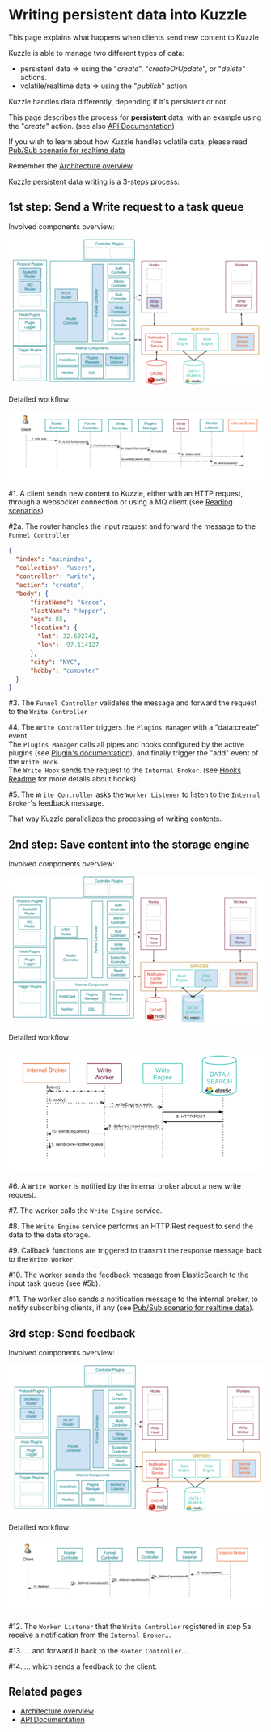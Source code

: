 # Writing persistent data into Kuzzle

This page explains what happens when clients send new content to Kuzzle

Kuzzle is able to manage two different types of data:
* persistent data => using the "_create_", "_createOrUpdate_", or "_delete_" actions.
* volatile/realtime data => using the "_publish_" action.

Kuzzle handles data differently, depending if it's persistent or not.

This page describes the process for **persistent** data, with an example using the "_create_" action.
(see also [API Documentation](http://kuzzleio.github.io/kuzzle-api-documentation/#create))

If you wish to learn about how Kuzzle handles volatile data, please read [Pub/Sub scenario for realtime data](pubsub.md)

Remember the [Architecture overview](../architecture.md).

Kuzzle persistent data writing is a 3-steps process:

## 1st step: Send a Write request to a task queue

Involved components overview:

![persistence_overview1](../images/kuzzle_persistence_scenario_overview1.png)

Detailed workflow:

![persistence_scenario_details1](../images/kuzzle_persistence_scenario_details1.png)

\#1. A client sends new content to Kuzzle, either with an HTTP request, through a websocket connection or using a MQ client (see [Reading scenarios](README.md#Reading-content-from-Kuzzle))

\#2a. The router handles the input request and forward the message to the ```Funnel Controller```

```json
{
  "index": "mainindex",
  "collection": "users",
  "controller": "write",
  "action": "create",
  "body": {
      "firstName": "Grace",
      "lastName": "Hopper",
      "age": 85,
      "location": {
        "lat": 32.692742,
        "lon": -97.114127
      },
      "city": "NYC",
      "hobby": "computer"
  }
}
```

\#3. The ```Funnel Controller``` validates the message and forward the request to the ```Write Controller```

\#4. The ```Write Controller``` triggers the ```Plugins Manager``` with a "data:create" event.<br/>
The ```Plugins Manager``` calls all pipes and hooks configured by the active plugins (see [Plugin's documentation](../plugins.md)), and finally trigger the "add" event of the ```Write Hook```.<br/>
The ```Write Hook``` sends the request to the ```Internal Broker```. (see [Hooks Readme](../../lib/hooks/README.md) for more details about hooks).

\#5. The ```Write Controller``` asks the ```Worker Listener``` to listen to the ```Internal Broker```'s feedback message.

That way Kuzzle parallelizes the processing of writing contents.

## 2nd step: Save content into the storage engine

Involved components overview:

![persistence_overview2](../images/kuzzle_persistence_scenario_overview2.png)

Detailed workflow:

![persistence_scenario_details2](../images/kuzzle_persistence_scenario_details2.png)

\#6. A ```Write Worker``` is notified by the internal broker about a new write request.

\#7. The worker calls the ```Write Engine``` service.

\#8. The ```Write Engine``` service performs an HTTP Rest request to send the data to the data storage.

\#9. Callback functions are triggered to transmit the response message back to the ```Write Worker```

\#10. The worker sends the feedback message from ElasticSearch to the input task queue (see \#5b).

\#11. The worker also sends a notification message to the internal broker, to notify subscribing clients, if any (see [Pub/Sub scenario for realtime data](pubsub.md)).

## 3rd step: Send feedback

Involved components overview:

![persistence_overview3](../images/kuzzle_persistence_scenario_overview3.png)

Detailed workflow:

![persistence_scenario_details3](../images/kuzzle_persistence_scenario_details3.png)

\#12. The ```Worker Listener``` that the ```Write Controller``` registered in step 5a. receive a notification from the ```Internal Broker```...

\#13. ... and forward it back to the ```Router Controller```...

\#14. ... which sends a feedback to the client.


## Related pages

* [Architecture overview](../architecture.md)
* [API Documentation](http://kuzzleio.github.io/kuzzle-api-documentation)
